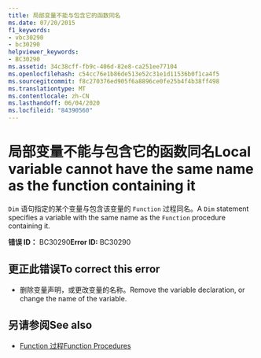 ```yaml
---
title: 局部变量不能与包含它的函数同名
ms.date: 07/20/2015
f1_keywords:
- vbc30290
- bc30290
helpviewer_keywords:
- BC30290
ms.assetid: 34c38cff-fb9c-406d-82e8-ca251ee77104
ms.openlocfilehash: c54cc76e1b86de513e52c31e1d11536b0f1ca4f5
ms.sourcegitcommit: f8c270376ed905f6a8896ce0fe25b4f4b38ff498
ms.translationtype: MT
ms.contentlocale: zh-CN
ms.lasthandoff: 06/04/2020
ms.locfileid: "84390560"
---
```

# <a name="local-variable-cannot-have-the-same-name-as-the-function-containing-it"></a><span data-ttu-id="bc000-102">局部变量不能与包含它的函数同名</span><span class="sxs-lookup"><span data-stu-id="bc000-102">Local variable cannot have the same name as the function containing it</span></span>
<span data-ttu-id="bc000-103">`Dim` 语句指定的某个变量与包含该变量的 `Function` 过程同名。</span><span class="sxs-lookup"><span data-stu-id="bc000-103">A `Dim` statement specifies a variable with the same name as the `Function` procedure containing it.</span></span>  
  
 <span data-ttu-id="bc000-104">**错误 ID：** BC30290</span><span class="sxs-lookup"><span data-stu-id="bc000-104">**Error ID:** BC30290</span></span>  
  
## <a name="to-correct-this-error"></a><span data-ttu-id="bc000-105">更正此错误</span><span class="sxs-lookup"><span data-stu-id="bc000-105">To correct this error</span></span>  
  
- <span data-ttu-id="bc000-106">删除变量声明，或更改变量的名称。</span><span class="sxs-lookup"><span data-stu-id="bc000-106">Remove the variable declaration, or change the name of the variable.</span></span>  
  
## <a name="see-also"></a><span data-ttu-id="bc000-107">另请参阅</span><span class="sxs-lookup"><span data-stu-id="bc000-107">See also</span></span>

- [<span data-ttu-id="bc000-108">Function 过程</span><span class="sxs-lookup"><span data-stu-id="bc000-108">Function Procedures</span></span>](../programming-guide/language-features/procedures/function-procedures.md)
